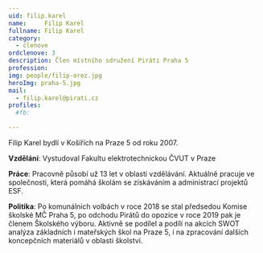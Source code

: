 ```yaml
---
uid: filip.karel
name:     Filip Karel
fullname: Filip Karel
category:
  - clenove
ordclenove: 3
description: Člen místního sdružení Piráti Praha 5
profession:  
img: people/filip-orez.jpg
heroImg: praha-5.jpg
mail:
  - filip.karel@pirati.cz
profiles:
  #fb: 

---
```


Filip Karel bydlí v Košířích na Praze 5 od roku 2007.

**Vzdělání**: Vystudoval Fakultu elektrotechnickou ČVUT v Praze

**Práce**: Pracovně působí už 13 let v oblasti vzdělávání. Aktuálně pracuje ve společnosti, která pomáhá školám se získáváním a administrací projektů ESF.

**Politika**: Po komunálních volbách v roce 2018 se stal předsedou Komise školské MČ Praha 5, po odchodu Pirátů do opozice v roce 2019 pak je členem Školského výboru. Aktivně se podílel a podílí na akcích SWOT analýza základních i mateřských škol na Praze 5, i na zpracování dalších koncepčních materiálů v oblasti školství.
